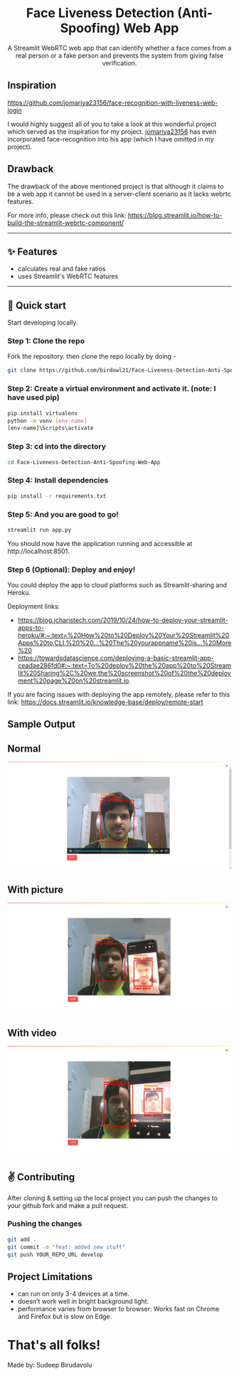 <center>

# Face Liveness Detection (Anti-Spoofing) Web App

A Streamlit WebRTC web app that can identify whether a face comes from a real person or a fake person and prevents the system from giving false verification.

</center>

## Inspiration

https://github.com/jomariya23156/face-recognition-with-liveness-web-login

I would highly suggest all of you to take a look at this wonderful project which served as the inspiration for my project.
<a href="https://github.com/jomariya23156" target="_blank" rel=”noreferrer”>jomariya23156</a> has even incorporated face-recognition into his app (which I have omitted in my project).

## Drawback
	
The drawback of the above mentioned project is that although it claims to be a web app it cannot be used in a server-client scenario as it lacks webrtc features.

For more info, please check out this link:
https://blog.streamlit.io/how-to-build-the-streamlit-webrtc-component/

</center>
<hr>

## ✨ Features

- calculates real and fake ratios
- uses Streamlit's WebRTC features
<hr>

## :rocket: Quick start

Start developing locally.

### Step 1: Clone the repo

Fork the repository. then clone the repo locally by doing -

```sh
git clone https://github.com/birdowl21/Face-Liveness-Detection-Anti-Spoofing-Web-App.git
```

### Step 2: Create a virtual environment and activate it. (note: I have used pip)

```sh
pip install virtualenv
python -m venv [env-name]
[env-name]\Scripts\activate 
```

### Step 3: cd into the directory

```sh
cd Face-Liveness-Detection-Anti-Spoofing-Web-App
```

### Step 4: Install dependencies

```sh
pip install -r requirements.txt
```
 
### Step 5: And you are good to go!
```sh
streamlit run app.py
```
You should now have the application running and accessible at http://localhost:8501.


### Step 6 (Optional): Deploy and enjoy!

You could deploy the app to cloud platforms such as Streamlit-sharing and Heroku.

Deployment links:
- https://blog.jcharistech.com/2019/10/24/how-to-deploy-your-streamlit-apps-to-heroku/#:~:text=%20How%20to%20Deploy%20Your%20Streamlit%20Apps%20to,CLI.%20%20...%20The%20yourappname%20is...%20More%20
- https://towardsdatascience.com/deploying-a-basic-streamlit-app-ceadae286fd0#:~:text=To%20deploy%20the%20app%20to%20Streamlit%20Sharing%2C%20we,the%20screenshot%20of%20the%20deployment%20page%20on%20streamlit.io.

If you are facing issues with deploying the app remotely, please refer to this link:
https://docs.streamlit.io/knowledge-base/deploy/remote-start


## Sample Output
	
## Normal
![Alt Image text](/test_pics/normal.png?raw=true "Normal")

## With picture
![Alt Image text](/test_pics/with_pic.jpeg?raw=true "With picture")

## With video
![Alt Image text](/test_pics/with_video.jpeg?raw=true "With video")



## :v: Contributing

After cloning & setting up the local project you can push the changes to your github fork and make a pull request.


### Pushing the changes

```bash
git add .
git commit -m "feat: added new stuff"
git push YOUR_REPO_URL develop
```

## Project Limitations
- can run on only 3-4 devices at a time.
- doesn't work well in bright background light.
- performance varies from browser to browser: Works fast on Chrome and Firefox but is slow on Edge.


# That's all folks!

Made by: Sudeep Birudavolu
